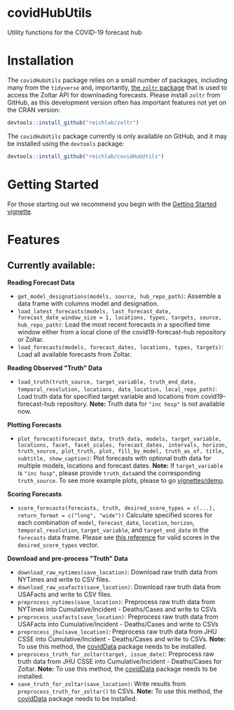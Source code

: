 # covidHubUtils
Utility functions for the COVID-19 forecast hub

# Installation

The `covidHubUtils` package relies on a small number of packages, including many from the `tidyverse` and, importantly, [the `zoltr` package](http://reichlab.io/zoltr/) that is used to access the Zoltar API for downloading forecasts. Please install `zoltr` from GitHub, as this development version often has important features not yet on the CRAN version:
```r
devtools::install_github("reichlab/zoltr")
```
The `covidHubUtils` package currently is only available on GitHub, and it may be installed using the `devtools` package:
``` r
devtools::install_github("reichlab/covidHubUtils")
```

# Getting Started

For those starting out we recommend you begin with the [Getting Started vignette](https://htmlpreview.github.io/?https://github.com/reichlab/covidHubUtils/blob/master/vignettes/covidHubUtils-overview.html).

# Features

## Currently available:

**Reading Forecast Data**
 * `get_model_designations(models, source, hub_repo_path)`: Assemble a data frame with columns model and designation.
 * `load_latest_forecasts(models, last_forecast_date, forecast_date_window_size = 1, locations, types, targets, source, hub_repo_path)`: Load the most recent forecasts in a specified time window either from a local clone of the covid19-forecast-hub repository or Zoltar.
 * `load_forecasts(models, forecast_dates, locations, types, targets)`: Load all available forecasts from Zoltar.
 
**Reading Observed "Truth" Data**
* `load_truth(truth_source, target_variable, truth_end_date, temporal_resolution, locations, data_location, local_repo_path)`: Load truth data for specified target variable and locations from covid19-forecast-hub repository. **Note:** Truth data for `"inc hosp"` is not available now.

**Plotting Forecasts**
 * `plot_forecast(forecast_data, truth_data, models, target_variable, locations, facet, facet_scales, forecast_dates, intervals, horizon, truth_source, plot_truth, plot, fill_by_model, truth_as_of, title, subtitle, show_caption)`: Plot forecasts with optional truth data for multiple models, locations and forecast dates. **Note:** If `target_variable` is `"inc hosp"`, please provide `truth_data`and the corresponding `truth_source`. To see more example plots, please to go [vignettes/demo](https://htmlpreview.github.io/?https://github.com/reichlab/covidHubUtils/blob/master/vignettes/demo.html).
 
**Scoring Forecasts**
 * `score_forecasts(forecasts, truth, desired_score_types = c(...), return_format = c("long", "wide"))` Calculate specified scores for each combination of `model`, `forecast_date`, `location`, `horizon`, `temporal_resolution`, `target_variable`, and `target_end_date` in the `forecasts` data frame. Please see [this reference](https://epiforecasts.io/scoringutils/reference/eval_forecasts.html#details) for valid scores in the `desired_score_types` vector.

**Download and pre-process "Truth" Data**
 * `download_raw_nytimes(save_location)`: Download raw truth data from NYTimes and write to CSV files.
 * `download_raw_usafacts(save_location)`: Download raw truth data from USAFacts and write to CSV files.
 * `preprocess_nytimes(save_location)`: Preprocess raw truth data from NYTimes into Cumulative/Incident - Deaths/Cases and write to CSVs
 * `preprocess_usafacts(save_location)`: Preprocess raw truth data from USAFacts into Cumulative/Incident - Deaths/Cases and write to CSVs
 * `preprocess_jhu(save_location)`: Preprocess raw truth data from JHU CSSE into Cumulative/Incident - Deaths/Cases and write to CSVs. **Note:** To use this method, the [covidData](https://github.com/reichlab/covidData) package needs to be installed. 
 * `preprocess_truth_for_zoltar(target, issue_date)`: Preprocess raw truth data from JHU CSSE into Cumulative/Incident - Deaths/Cases for Zoltar. **Note:** To use this method, the [covidData](https://github.com/reichlab/covidData) package needs to be installed. 
 * `save_truth_for_zoltar(save_location)`: Write results from `preprocess_truth_for_zoltar()` to CSVs. **Note:** To use this method, the [covidData](https://github.com/reichlab/covidData) package needs to be installed. 
